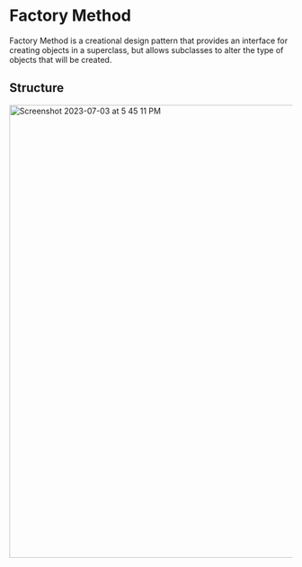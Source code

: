 # Factory Method
Factory Method is a creational design pattern that provides an interface for creating objects in a superclass, but allows subclasses to alter the type of objects that will be created.

## Structure
<img width="805" alt="Screenshot 2023-07-03 at 5 45 11 PM" src="https://github.com/hoang2109/DesignPatternInSwift/assets/1131493/114bcf96-ec3a-4f30-b343-652a79a7bb9f">
